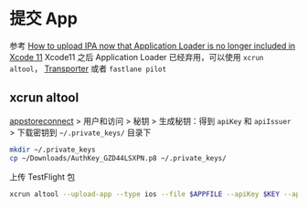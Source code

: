 # 提交 App

参考 [How to upload IPA now that Application Loader is no longer included in Xcode 11](https://stackoverflow.com/questions/57976017/how-to-upload-ipa-now-that-application-loader-is-no-longer-included-in-xcode-11) Xcode11 之后 Application Loader 已经弃用，可以使用 `xcrun altool`， [Transporter](https://apps.apple.com/cn/app/transporter/id1450874784?mt=12) 或者 `fastlane pilot`

## xcrun altool

[appstoreconnect](https://appstoreconnect.apple.com/access/users) > 用户和访问 > 秘钥 > 生成秘钥：得到 `apiKey` 和 `apiIssuer` > 下载密钥到 `~/.private_keys/` 目录下

```sh
mkdir ~/.private_keys
cp ~/Downloads/AuthKey_GZD44LSXPN.p8 ~/.private_keys/
```

上传 TestFlight 包

```sh
xcrun altool --upload-app --type ios --file $APPFILE --apiKey $KEY --apiIssuer $ISSUER
```
